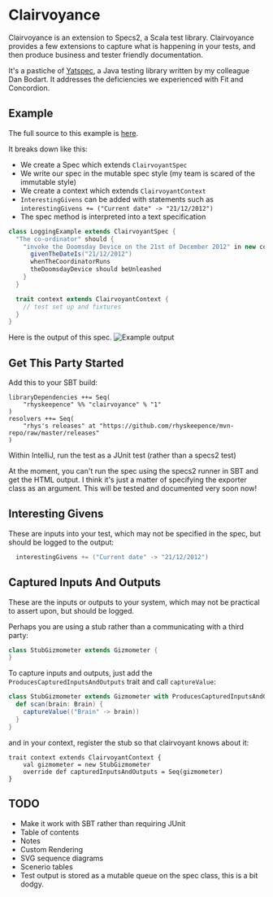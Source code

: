 Clairvoyance
============

Clairvoyance is an extension to Specs2, a Scala test library. Clairvoyance provides a few extensions to capture what is happening in your tests, and then produce business and tester friendly documentation.

It's a pastiche of [Yatspec](http://code.google.com/p/yatspec), a Java testing library written by my colleague Dan Bodart. It addresses the deficiencies we experienced with Fit and Concordion.

Example
-------

The full source to this example is [here](https://github.com/rhyskeepence/clairvoyance/blob/master/src/test/scala/clairvoyance/examples/LoggingExample.scala).

It breaks down like this:
* We create a Spec which extends `ClairvoyantSpec`
* We write our spec in the mutable spec style (my team is scared of the immutable style)
* We create a context which extends `ClairvoyantContext`
* `InterestingGivens` can be added with statements such as `interestingGivens += ("Current date" -> "21/12/2012")`
* The spec method is interpreted into a text specification

```scala
class LoggingExample extends ClairvoyantSpec {
  "The co-ordinator" should {
    "invoke the Doomsday Device on the 21st of December 2012" in new context {
      givenTheDateIs("21/12/2012")
      whenTheCoordinatorRuns
      theDoomsdayDevice should beUnleashed
    }
  }

  trait context extends ClairvoyantContext {
    // test set up and fixtures
  }
}
```

Here is the output of this spec.
![Example output](http://github.com/rhyskeepence/clairvoyance/raw/master/doc/example-output.jpg)

Get This Party Started
----------------------

Add this to your SBT build:

    libraryDependencies ++= Seq(
        "rhyskeepence" %% "clairvoyance" % "1"
    )
    resolvers ++= Seq(
        "rhys's releases" at "https://github.com/rhyskeepence/mvn-repo/raw/master/releases"
    )

Within IntelliJ, run the test as a JUnit test (rather than a specs2 test)

At the moment, you can't run the spec using the specs2 runner in SBT and get the HTML output. I think it's just a matter of specifying the exporter class as an argument. This will be tested and documented very soon now!

Interesting Givens
------------------

These are inputs into your test, which may not be specified in the spec, but should be logged to the output:
```scala
  interestingGivens += ("Current date" -> "21/12/2012")
```

Captured Inputs And Outputs
---------------------------

These are the inputs or outputs to your system, which may not be practical to assert upon, but should be logged.

Perhaps you are using a stub rather than a communicating with a third party:
```scala
class StubGizmometer extends Gizmometer {
}
```

To capture inputs and outputs, just add the `ProducesCapturedInputsAndOutputs` trait and call `captureValue`:
```scala
class StubGizmometer extends Gizmometer with ProducesCapturedInputsAndOutputs {
  def scan(brain: Brain) {
    captureValue(("Brain" -> brain))
  }
}
```

and in your context, register the stub so that clairvoyant knows about it:
```
trait context extends ClairvoyantContext {
    val gizmometer = new StubGizmometer
    override def capturedInputsAndOutputs = Seq(gizmometer)
}
```


TODO
----

* Make it work with SBT rather than requiring JUnit
* Table of contents
* Notes
* Custom Rendering
* SVG sequence diagrams
* Scenerio tables
* Test output is stored as a mutable queue on the spec class, this is a bit dodgy.

